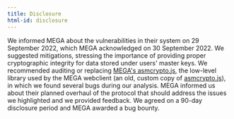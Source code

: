 ```yaml
---
title: Disclosure 
html-id: disclosure
---
```


We informed MEGA about the vulnerabilities in their system on 29 September 2022, which MEGA acknowledged on 30 September 2022. We suggested mitigations, stressing the importance of providing proper cryptographic integrity for data stored under users' master keys. We recommended auditing or replacing [MEGA's asmcrypto.js](https://github.com/meganz/webclient/blob/v4.21.4/js/vendor/asmcrypto.js), the low-level library used by the MEGA webclient (an old, custom copy of [asmcrypto.js](https://github.com/asmcrypto/asmcrypto.js)), in which we found several bugs during our analysis. MEGA informed us about their planned overhaul of the protocol that should address the issues we highlighted and we provided feedback. We agreed on a 90-day disclosure period and MEGA awarded a bug bounty. 